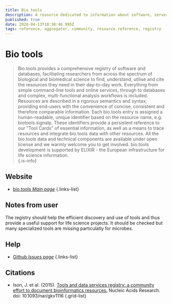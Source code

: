 ```yaml
---
title: Bio tools
description: A resource dedicated to information about software, servers and other platforms used in analyzing biological data.
published: true
date: 2020-04-13T18:30:46.995Z
tags: reference, aggregator, community, resource reference, registry
---
```


# Bio tools

>  Bio.tools provides a comprehensive registry of software and databases, facilitating researchers from across the spectrum of biological and biomedical science to find, understand, utilise and cite the resources they need in their day-to-day work.
&NewLine;
Everything from simple command-line tools and online services, through to databases and complex, multi-functional analysis workflows is included. Resources are described in a rigorous semantics and syntax, providing end-users with the convenience of concise, consistent and therefore comparable information.
&NewLine;
Each bio.tools entry is assigned a human-readable, unique identifier based on the resource name, e.g. biotools:signalp. These identifiers provide a persistent reference to our "Tool Cards" of essential information, as well as a means to trace resources and integrate bio.tools data with other resources.
&NewLine;
All the bio.tools data and technical components are available under open license and we warmly welcome you to get involved. bio.tools development is supported by ELIXIR - the European infrastructure for life science information.  
{.is-info}

## Website

- [bio.tools *Main page*](https://bio.tools/)
{.links-list}

## Notes from user
The registry should help the efficient discovery and use of tools and thus provide a useful support for life science projects. It should be checked but many specialized tools are missing particulatly for microbes.


## Help 

- [Github *Issues page*](https://github.com/bio-tools/biotoolsRegistry/issues )
{.links-list}

## Citations

- Ison, J. et al. (2015). [Tools and data services registry: a community effort to document bioinformatics resources.](https://academic.oup.com/nar/article/44/D1/D38/2502620) Nucleic Acids Research. doi: 10.1093/nar/gkv1116
{.grid-list}


